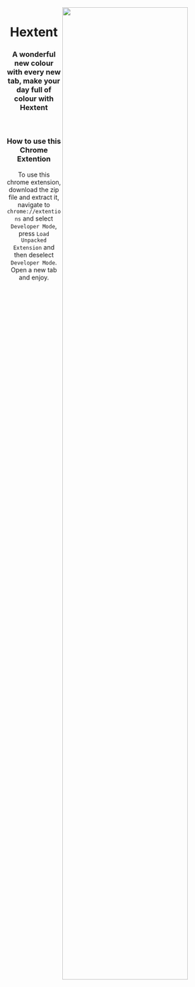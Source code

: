 <img src="https://raw.githubusercontent.com/SimpleBinary/Extent-Chrome/master/Hextent.png" width="75%" height="width" align="right">
<h1 align="center">Hextent</h1>
<h3 align="center">A wonderful new colour with every new tab, make your day full of colour with Hextent</h3>
<br>
<h3 align="center">How to use this Chrome Extention</h4>
<p align="center">To use this chrome extension, download the zip file and extract it, navigate to <code>chrome://extentions</code> and select <code>Developer Mode</code>, press <code>Load Unpacked Extension</code> and then deselect <code>Developer Mode</code>. Open a new tab and enjoy.</p>
